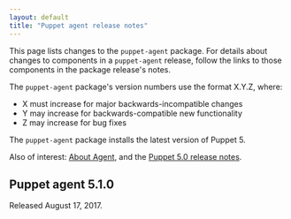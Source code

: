 ```yaml
---
layout: default
title: "Puppet agent release notes"
---
```


[Puppet 5.1.0]: /puppet/5.1/release_notes.html#puppet-510

[Facter 3.8]: /facter/3.8/release_notes.html#facter-380

[MCollective 2.11.2]: /mcollective/releasenotes.html#2_11_2

[pxp-agent]: https://github.com/puppetlabs/pxp-agent

This page lists changes to the `puppet-agent` package. For details about changes to components in a `puppet-agent` release, follow the links to those components in the package release's notes.

The `puppet-agent` package's version numbers use the format X.Y.Z, where:

* X must increase for major backwards-incompatible changes
* Y may increase for backwards-compatible new functionality
* Z may increase for bug fixes

The `puppet-agent` package installs the latest version of Puppet 5.

Also of interest: [About Agent](./about_agent.html), and the [Puppet 5.0 release notes](./release_notes.html).

## Puppet agent 5.1.0

Released August 17, 2017.